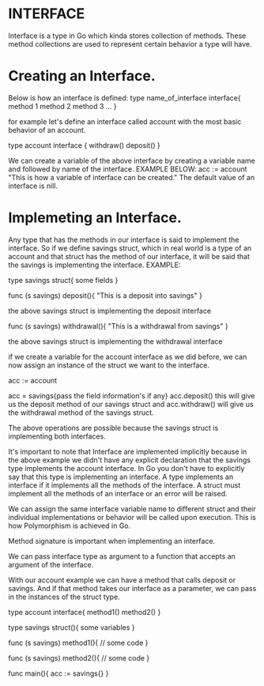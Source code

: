# INTERFACE

Interface is a type in Go which kinda stores collection of methods. These method collections are used to represent certain behavior a type will have.

# Creating an Interface.

Below is how an interface is defined:
type name_of_interface interface{
    method 1
    method 2
    method 3
    ...
}

for example let's define an interface called account with the most basic behavior of an account.

type account interface {
    withdraw()
    deposit()
}

We can create a variable of the above interface by creating a variable name and followed by name of the interface. EXAMPLE BELOW:
acc := account "This is how a variable of interface can be created." The default value of an interface is nill.

# Implemeting an Interface.

Any type that has the methods in our interface is said to implement the interface. So if we define savings struct, which in real world is a type of an account and that struct has the method of our interface, it will be said that the savings is implementing the interface. EXAMPLE:

type savings struct{
    some fields
}

func (s savings) deposit(){
    "This is a deposit into savings"
}

the above savings struct is implementing the deposit interface

func (s savings) withdrawal(){
    "This is a withdrawal from savings"
}

the above savings struct is implementing the withdrawal interface

if we create a variable for the account interface as we did before, we can now assign an instance of the struct we want to the interface.

acc := account

acc = savings{pass the field information's if any}
 acc.deposit() this will give us the deposit method of our savings struct and acc.withdraw() will give us the withdrawal method of the savings struct.

The above operations are possible because the savings struct is implementing both interfaces.

It's important to note that Interface are implemented implicitly because in the above example we didn't have any explicit declaration that the savings type implements the account interface.
In Go you don't have to explicitly say that this type is implementing an interface. A type implements an interface if it implements all the methods of the interface.
A struct must implement all the methods of an interface or an error will be raised.

We can assign the same interface variable name to different struct and their individual implementations or behavior will be called upon execution. This is how Polymorphism is achieved in Go.

Method signature is important when implementing an interface.

We can pass interface type as argument to a function that accepts an argument of the interface.

With our account example we can have a method that calls deposit or savings. And if that method takes our interface as a parameter, we can pass in the instances of the struct type.

type account interface{
    method1()
    method2()
}

type savings struct(){
    some variables
}

func (s savings) method1(){
    // some code
}

func (s savings) method2(){
    // some code
}

func main(){
    acc := savings{}
}
